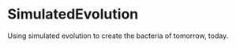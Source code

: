 SimulatedEvolution
==================

Using simulated evolution to create the bacteria of tomorrow, today.
